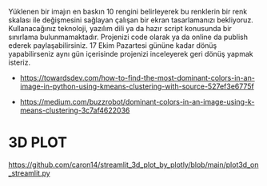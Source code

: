 Yüklenen bir imajın en baskın 10 rengini belirleyerek bu renklerin bir renk skalası ile değişmesini sağlayan çalışan bir ekran tasarlamanızı bekliyoruz. 
Kullanacağınız teknoloji, yazılım dili ya da hazır script konusunda bir sınırlama bulunmamaktadır. 
Projenizi code olarak ya da online da publish ederek paylaşabilirsiniz. 
17 Ekim Pazartesi gününe kadar dönüş yapabilirseniz aynı gün içerisinde projenizi inceleyerek geri dönüş yapmak isteriz. 


* https://towardsdev.com/how-to-find-the-most-dominant-colors-in-an-image-in-python-using-kmeans-clustering-with-source-527ef3e6775f

* https://medium.com/buzzrobot/dominant-colors-in-an-image-using-k-means-clustering-3c7af4622036



# 3D PLOT
https://github.com/caron14/streamlit_3d_plot_by_plotly/blob/main/plot3d_on_streamlit.py